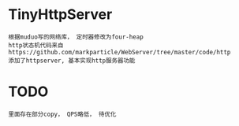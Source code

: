 # TinyHttpServer
    根据muduo写的网络库， 定时器修改为four-heap
    http状态机代码来自https://github.com/markparticle/WebServer/tree/master/code/http
    添加了httpserver, 基本实现http服务器功能

# TODO
    里面存在部分copy， QPS略低， 待优化
    